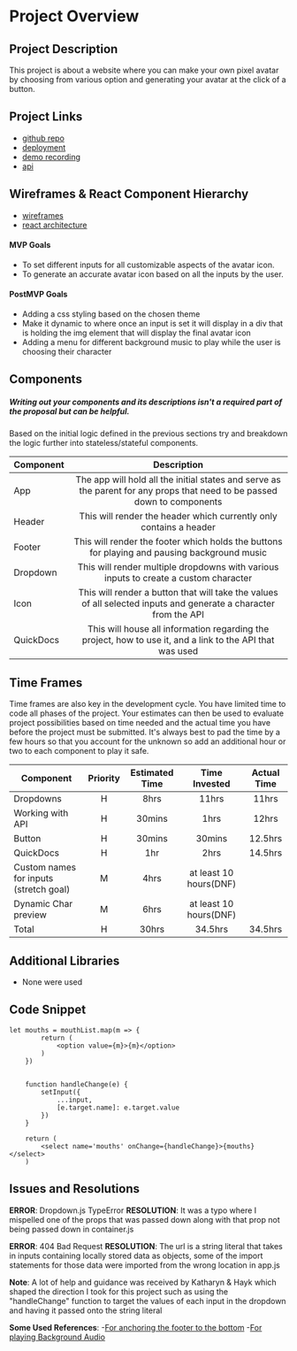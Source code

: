 # Project Overview


## Project Description

This project is about a website where you can make your own pixel avatar by choosing from various option and generating your avatar at the click of a button. 

## Project Links

- [github repo](https://github.com/Bibhor2000/Project-2)
- [deployment](https://character-creator-indol.vercel.app/QuickDocs)
- [demo recording](https://youtu.be/UXk1FEPxNmw)
- [api](https://avatars.dicebear.com/styles/pixel-art)

## Wireframes & React Component Hierarchy

- [wireframes](https://media.git.generalassemb.ly/user/45902/files/421189b5-7cdd-4291-ac6e-449e22b33355)
- [react architecture](https://media.git.generalassemb.ly/user/45902/files/9a175dba-283b-4873-9387-76f6b6b24317)


#### MVP Goals
- To set different inputs for all customizable aspects of the avatar icon.
- To generate an accurate avatar icon based on all the inputs by the user.


#### PostMVP Goals

- Adding a css styling based on the chosen theme
- Make it dynamic to where once an input is set it will display in a div that is holding the img element that will display the final avatar icon
- Adding a menu for different background music to play while the user is choosing their character

## Components
##### Writing out your components and its descriptions isn't a required part of the proposal but can be helpful.

Based on the initial logic defined in the previous sections try and breakdown the logic further into stateless/stateful components. 

| Component | Description | 
| --- | :---: |  
| App | The app will hold all the initial states and serve as the parent for any props that need to be passed down to components | 
| Header | This will render the header which currently only contains a header | 
| Footer | This will render the footer which holds the buttons for playing and pausing background music | 
| Dropdown | This will render multiple dropdowns with various inputs to create a custom character |
| Icon | This will render a button that will take the values of all selected inputs and generate a character from the API |
| QuickDocs | This will house all information regarding the project, how to use it, and a link to the API that was used |

## Time Frames

Time frames are also key in the development cycle.  You have limited time to code all phases of the project.  Your estimates can then be used to evaluate project possibilities based on time needed and the actual time you have before the project must be submitted. It's always best to pad the time by a few hours so that you account for the unknown so add an additional hour or two to each component to play it safe. 

| Component | Priority | Estimated Time | Time Invested | Actual Time |
| --- | :---: |  :---: | :---: | :---: |
| Dropdowns | H | 8hrs| 11hrs | 11hrs |
| Working with API | H | 30mins | 1hrs | 12hrs |
| Button | H | 30mins | 30mins | 12.5hrs | 
| QuickDocs | H | 1hr | 2hrs | 14.5hrs
| Custom names for inputs (stretch goal) | M | 4hrs | at least 10 hours(DNF) | 
| Dynamic Char preview | M | 6hrs | at least 10 hours(DNF) |
| Total | H | 30hrs| 34.5hrs | 34.5hrs |

## Additional Libraries
- None were used
## Code Snippet

```
let mouths = mouthList.map(m => {
        return (
            <option value={m}>{m}</option>
        )
    })
    

    function handleChange(e) {
        setInput({
            ...input,
            [e.target.name]: e.target.value
        })
    }

	return (
		<select name='mouths' onChange={handleChange}>{mouths}</select>
	)
```

## Issues and Resolutions
**ERROR**: Dropdown.js TypeError
**RESOLUTION**: It was a typo where I mispelled one of the props that was passed down along with that prop not being passed down in container.js

**ERROR**: 404 Bad Request
**RESOLUTION**: The url is a string literal that takes in inputs containing locally stored data as objects, some of the import statements for those data were imported from the wrong location in app.js

**Note**: A lot of help and guidance was received by Katharyn & Hayk which shaped the direction I took for this project such as using the "handleChange" function to target the values of each input in the dropdown and having it passed onto the string literal

**Some Used References**: 
-[For anchoring the footer to the bottom](https://www.geeksforgeeks.org/how-to-create-footer-to-stay-at-the-bottom-of-a-web-page/)
-[For playing Background Audio](https://stackoverflow.com/questions/54114171/how-to-play-an-mp3-once-onclick-in-react)